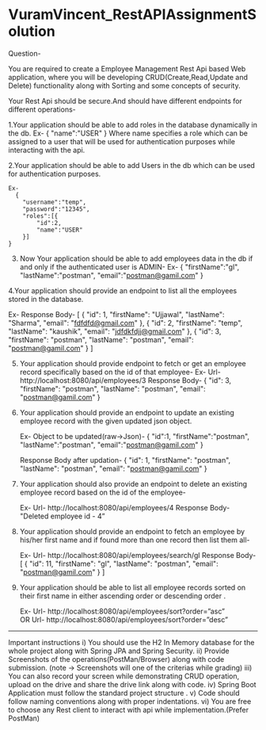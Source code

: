 # VuramVincent_RestAPIAssignmentSolution

Question-

You are required to create a Employee Management Rest Api based Web application, where you will be developing 
CRUD(Create,Read,Update and Delete) functionality 
along with Sorting and some concepts of security.

Your Rest Api should be secure.And should have different endpoints for different operations-

1.Your application should be able to add roles in the database dynamically in the db.
  Ex-
    {
      "name":"USER"
    }
Where name specifies a role which can be assigned to a user that will be used for authentication purposes while interacting with the api.

2.Your application should be able to add Users in the db which can be used for authentication purposes.

    Ex-
      {
        "username":"temp",
        "password":"12345",
        "roles":[{
            "id":2,
            "name":"USER"
        }]
    }

3. Now Your application should be able to add employees data in the db if and only if the authenticated user is ADMIN-
    Ex-
      {
        "firstName":"gl",
        "lastName":"postman",
        "email":"postman@gamil.com"
      }
      
4.Your application should provide an endpoint to list all the employees stored in the database.

Ex- 
	Response Body-
  [
      {
          "id": 1,
          "firstName": "Ujjawal",
          "lastName": "Sharma",
          "email": "fdfdfd@gmail.com"
      },
      {
          "id": 2,
          "firstName": "temp",
          "lastName": "kaushik",
          "email": "jdfdkfdjj@gmail.com"
      },
      {
          "id": 3,
          "firstName": "postman",
          "lastName": "postman",
          "email": "postman@gamil.com"
      }
  ]
  
5. Your application should provide endpoint to fetch or get an employee record specifically based on the id of that employee-
      Ex- 	Url- http://localhost:8080/api/employees/3
      Response Body-
      {
          "id": 3,
          "firstName": "postman",
          "lastName": "postman",
          "email": "postman@gamil.com"
      }

6. Your application should provide an endpoint to update an existing employee record with the given updated json object.

      Ex-
        Object to be updated(raw->Json)- 
      {
          "id":1,
          "firstName":"postman",
          "lastName":"postman",
          "email":"postman@gamil.com"
      }

      Response Body after updation-
      {
          "id": 1,
          "firstName": "postman",
          "lastName": "postman",
          "email": "postman@gamil.com"
      }

7. Your application should also provide an endpoint to delete an existing employee record based on the id of the employee-

      Ex-
        Url- http://localhost:8080/api/employees/4
        Response Body-
      "Deleted employee id - 4”

8.  Your application should provide an endpoint to fetch an employee by his/her first name and if found more than one record then list them all-

      Ex-
        Url- http://localhost:8080/api/employees/search/gl
        Response Body-
      [
          {
              "id": 11,
              "firstName": "gl",
              "lastName": "postman",
              "email": "postman@gamil.com"
          }
      ]

9. Your application should be able to list all employee records sorted on their first name in either ascending order or descending order .

      Ex- 
        Url- http://localhost:8080/api/employees/sort?order=”asc”  
             OR
        Url- http://localhost:8080/api/employees/sort?order=”desc”
	


-------------------------------------------------------------------------------------------------------------------------

Important instructions 
i) You should use the H2 In Memory database for the whole project along with Spring JPA and Spring Security.
ii) Provide Screenshots of the operations(PostMan/Browser) along with code submission. (note → Screenshots will one of the criterias while grading)
 iii) You can also record your screen while demonstrating CRUD operation, upload on the drive and share the drive link along with code. 
iv) Spring Boot Application must follow the standard project structure .
v) Code should follow naming conventions along with proper indentations. vi) You are free to choose any Rest client to interact with api while implementation.(Prefer PostMan)

